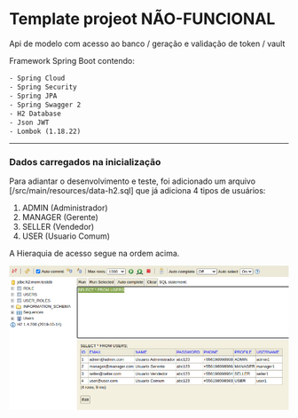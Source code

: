 # Template projeot NÃO-FUNCIONAL

Api de modelo com acesso ao banco / geração e validação de token / vault

Framework Spring Boot contendo:

	- Spring Cloud
	- Spring Security
	- Spring JPA
	- Spring Swagger 2
	- H2 Database
	- Json JWT
	- Lombok (1.18.22)


---	
### Dados carregados na inicialização

Para adiantar o desenvolvimento e teste, foi adicionado um arquivo [/src/main/resources/data-h2.sql] que já adiciona 4 tipos de usuários:

1. ADMIN (Administrador)
2. MANAGER (Gerente)
3. SELLER (Vendedor)
4. USER (Usuario Comum)

A Hieraquia de acesso segue na ordem acima.

![Isso é uma imagem](bancoH2.png)

